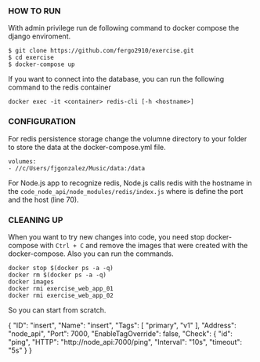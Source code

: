 ### HOW TO RUN
With admin privilege run de following command to docker compose the django enviroment.
```
$ git clone https://github.com/fergo2910/exercise.git
$ cd exercise
$ docker-compose up
```
If you want to connect into the database, you can run the following command to the redis container
```
docker exec -it <container> redis-cli [-h <hostname>]
```

### CONFIGURATION
For redis persistence storage change the volumne directory to your folder to store the data at the docker-compose.yml file.
```
volumes:
- //c/Users/fjgonzalez/Music/data:/data
```
For Node.js app to recognize redis, Node.js calls redis with the hostname in the  `code_node_api/node_modules/redis/index.js` where is define the port and the host (line 70).

### CLEANING UP
When you want to try new changes into code, you need stop docker-compose with `Ctrl + C` and remove the images that were created with the docker-compose.
Also you can run the commands.
```
docker stop $(docker ps -a -q)
docker rm $(docker ps -a -q)
docker images
docker rmi exercise_web_app_01
docker rmi exercise_web_app_02
```
So you can start from scratch.


{
  "ID": "insert",
  "Name": "insert",
  "Tags": [
    "primary",
    "v1"
  ],
  "Address": "node_api",
  "Port": 7000,
  "EnableTagOverride": false,
  "Check": {
		"id": "ping",
    "HTTP": "http://node_api:7000/ping",
    "Interval": "10s",
		"timeout": "5s"
  }
}
